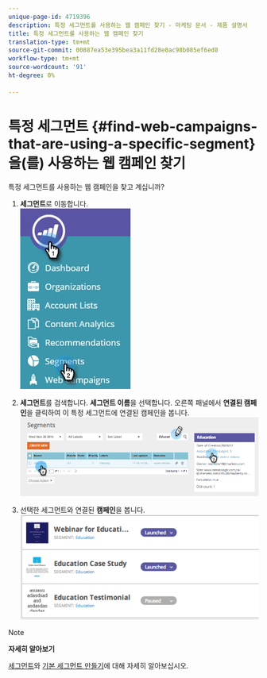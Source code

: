 ```yaml
---
unique-page-id: 4719396
description: 특정 세그먼트를 사용하는 웹 캠페인 찾기 - 마케팅 문서 - 제품 설명서
title: 특정 세그먼트를 사용하는 웹 캠페인 찾기
translation-type: tm+mt
source-git-commit: 00887ea53e395bea3a11fd28e0ac98b085ef6ed8
workflow-type: tm+mt
source-wordcount: '91'
ht-degree: 0%

---
```



# 특정 세그먼트 {#find-web-campaigns-that-are-using-a-specific-segment}을(를) 사용하는 웹 캠페인 찾기

특정 세그먼트를 사용하는 웹 캠페인을 찾고 계십니까?

1. **세그먼트**&#x200B;로 이동합니다.\
   ![](assets/new-dropdown-segments-hand-1.jpg)

1. **세그먼트**&#x200B;를 검색합니다. **세그먼트 이름**&#x200B;을 선택합니다. 오른쪽 패널에서 **연결된 캠페인**&#x200B;을 클릭하여 이 특정 세그먼트에 연결된 캠페인을 봅니다.\
   ![](assets/image2014-11-26-14-21-59.png)

1. 선택한 세그먼트와 연결된 **캠페인**&#x200B;을 봅니다.\
   ![](assets/image2014-11-26-14-3a25-3a30.png)

>[!NOTE]
>
>**자세히 알아보기**
>
>[세그먼트](web-segments.md)와 [기본 세그먼트 만들기](create-a-basic-web-segment.md)에 대해 자세히 알아보십시오.

